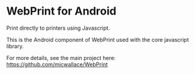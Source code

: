 # WebPrint for Android

Print directly to printers using Javascript.

This is the Android component of WebPrint used with the core javascript library.

For more details, see the main project here:
https://github.com/micwallace/WebPrint